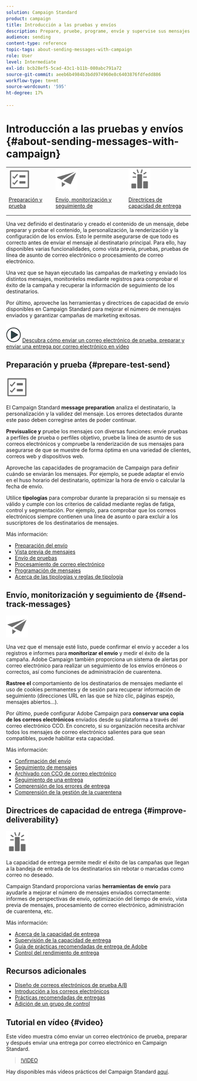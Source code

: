 ```yaml
---
solution: Campaign Standard
product: campaign
title: Introducción a las pruebas y envíos
description: Prepare, pruebe, programe, envíe y supervise sus mensajes.
audience: sending
content-type: reference
topic-tags: about-sending-messages-with-campaign
role: User
level: Intermediate
exl-id: bcb28ef5-5cad-43c1-b11b-080abc791a72
source-git-commit: aeeb6b4984b3bdd974960e8c6403876fdfedd886
workflow-type: tm+mt
source-wordcount: '595'
ht-degree: 17%

---
```


# Introducción a las pruebas y envíos {#about-sending-messages-with-campaign}

<table>
<tr>
<td><img src="assets/do-not-localize/icon_prepare.svg" width="60px"><p><a href="#prepare-test-send">Preparación y prueba</a></p></td>
<td><img src="assets/do-not-localize/icon_send.svg" width="60px"><p><a href="#send-track-messages">Envío, monitorización y seguimiento de</a></p></td>
<td><img src="assets/do-not-localize/icon_deliverability.svg" width="60px"><p><a href="#improve-deliverability">Directrices de capacidad de entrega</a></p></td></tr>
</table>

Una vez definido el destinatario y creado el contenido de un mensaje, debe preparar y probar el contenido, la personalización, la renderización y la configuración de los envíos. Esto le permite asegurarse de que todo es correcto antes de enviar el mensaje al destinatario principal. Para ello, hay disponibles varias funcionalidades, como vista previa, pruebas, pruebas de línea de asunto de correo electrónico o procesamiento de correo electrónico.

Una vez que se hayan ejecutado las campañas de marketing y enviado los distintos mensajes, monitoréelos mediante registros para comprobar el éxito de la campaña y recuperar la información de seguimiento de los destinatarios.

Por último, aproveche las herramientas y directrices de capacidad de envío disponibles en Campaign Standard para mejorar el número de mensajes enviados y garantizar campañas de marketing exitosas.

![](assets/do-not-localize/how-to-video.png) [Descubra cómo enviar un correo electrónico de prueba, preparar y enviar una entrega por correo electrónico en vídeo](#video)

## Preparación y prueba {#prepare-test-send}

<img src="assets/do-not-localize/icon_prepare.svg" width="60px">

El Campaign Standard **message preparation** analiza el destinatario, la personalización y la validez del mensaje. Los errores detectados durante este paso deben corregirse antes de poder continuar.

**Previsualice y** pruebe los mensajes con diversas funciones: envíe pruebas a perfiles de prueba o perfiles objetivo, pruebe la línea de asunto de sus correos electrónicos y compruebe la renderización de sus mensajes para asegurarse de que se muestre de forma óptima en una variedad de clientes, correos web y dispositivos web.

Aproveche las capacidades de programación de Campaign para definir cuándo se enviarán los mensajes. Por ejemplo, se puede adaptar el envío en el huso horario del destinatario, optimizar la hora de envío o calcular la fecha de envío.

Utilice **tipologías** para comprobar durante la preparación si su mensaje es válido y cumple con los criterios de calidad mediante reglas de fatiga, control y segmentación. Por ejemplo, para comprobar que los correos electrónicos siempre contienen una línea de asunto o para excluir a los suscriptores de los destinatarios de mensajes.

Más información:

* [Preparación del envío](../../sending/using/preparing-the-send.md)
* [Vista previa de mensajes](../../sending/using/previewing-messages.md)
* [Envío de pruebas](../../sending/using/sending-proofs.md)
* [Procesamiento de correo electrónico](../../sending/using/email-rendering.md)
* [Programación de mensajes](../../sending/using/about-scheduling-messages.md)
* [Acerca de las tipologías y reglas de tipología](../../sending/using/about-typology-rules.md)

## Envío, monitorización y seguimiento de {#send-track-messages}

<img src="assets/do-not-localize/icon_send.svg"  width="60px">

Una vez que el mensaje esté listo, puede confirmar el envío y acceder a los registros e informes para **monitorizar el envío** y medir el éxito de la campaña. Adobe Campaign también proporciona un sistema de alertas por correo electrónico para realizar un seguimiento de los envíos erróneos o correctos, así como funciones de administración de cuarentena.

**Rastree el** comportamiento de los destinatarios de mensajes mediante el uso de cookies permanentes y de sesión para recuperar información de seguimiento (direcciones URL en las que se hizo clic, páginas espejo, mensajes abiertos...).

Por último, puede configurar Adobe Campaign para **conservar una copia de los correos electrónicos** enviados desde su plataforma a través del correo electrónico CCO. En concreto, si su organización necesita archivar todos los mensajes de correo electrónico salientes para que sean compatibles, puede habilitar esta capacidad.

Más información:

* [Confirmación del envío](../../sending/using/confirming-the-send.md)
* [Seguimiento de mensajes](../../sending/using/tracking-messages.md)
* [Archivado con CCO de correo electrónico](../../sending/using/archiving.md)
* [Seguimiento de una entrega](../../sending/using/monitoring-a-delivery.md)
* [Comprensión de los errores de entrega](../../sending/using/understanding-delivery-failures.md)
* [Comprensión de la gestión de la cuarentena](../../sending/using/understanding-quarantine-management.md)

## Directrices de capacidad de entrega {#improve-deliverability}

<img src="assets/do-not-localize/icon_deliverability.svg"  width="60px">

La capacidad de entrega permite medir el éxito de las campañas que llegan a la bandeja de entrada de los destinatarios sin rebotar o marcadas como correo no deseado.

Campaign Standard proporciona varias **herramientas de envío** para ayudarle a mejorar el número de mensajes enviados correctamente: informes de perspectivas de envío, optimización del tiempo de envío, vista previa de mensajes, procesamiento de correo electrónico, administración de cuarentena, etc.

Más información:

* [Acerca de la capacidad de entrega](../../sending/using/about-deliverability.md)
* [Supervisión de la capacidad de entrega](../../sending/using/monitor-deliverability.md)
* [Guía de prácticas recomendadas de entrega de Adobe](https://experienceleague.adobe.com/docs/deliverability-learn/deliverability-best-practice-guide/introduction.html?lang=es)
* [Control del rendimiento de entrega](../../reporting/using/delivery-throughput.md)

## Recursos adicionales

* [Diseño de correos electrónicos de prueba A/B](../../channels/using/designing-an-a-b-test-email.md)
* [Introducción a los correos electrónicos](https://helpx.adobe.com/es/campaign/kb/acs-get-started-with-emails.html)
* [Prácticas recomendadas de entregas](../../sending/using/delivery-best-practices.md)
* [Adición de un grupo de control](../../sending/using/control-group.md)

## Tutorial en vídeo {#video}

Este vídeo muestra cómo enviar un correo electrónico de prueba, preparar y después enviar una entrega por correo electrónico en Campaign Standard.

>[!VIDEO](https://video.tv.adobe.com/v/24013/)

Hay disponibles más vídeos prácticos del Campaign Standard [aquí](https://experienceleague.adobe.com/docs/campaign-standard-learn/tutorials/overview.html?lang=es).
